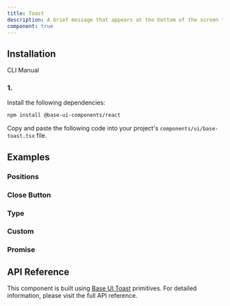 ```yaml
---
title: Toast
description: A brief message that appears at the bottom of the screen to provide feedback about an operation. Built with Base UI Toast component with customizable variants and animations.
component: true
---
```


## Installation

CLI
Manual

### 1.

Install the following dependencies:

```bash
npm install @base-ui-components/react
```

Copy and paste the following code into your project's `components/ui/base-toast.tsx` file.

## Examples

### Positions

### Close Button

### Type

### Custom

### Promise

## API Reference

This component is built using [Base UI Toast](https://base-ui.com/react/components/toast) primitives. For detailed information, please visit the full API reference.
